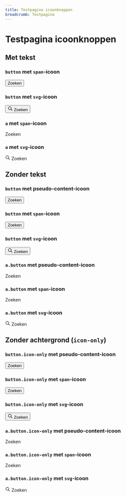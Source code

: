 ```yaml
---
title: Testpagina icoonknoppen
breadcrumb: Testpagina
---
```


# Testpagina icoonknoppen

## Met tekst

### `button` met `span`-icoon

<button>
  <span aria-hidden="true" class="icon icon-search"></span>
  Zoeken
</button>

### `button` met `svg`-icoon

<button>
  <svg
    xmlns="http://www.w3.org/2000/svg"
    width="16"
    height="16"
    viewBox="0 0 24 24"
    fill="none"
    stroke="currentColor"
    stroke-width="2"
    stroke-linecap="round"
    stroke-linejoin="round"
    class="icon icon-tabler icons-tabler-outline icon-tabler-search"
    aria-hidden="true">
    <path stroke="none" d="M0 0h24v24H0z" fill="none" />
    <path d="M10 10m-7 0a7 7 0 1 0 14 0a7 7 0 1 0 -14 0" />
    <path d="M21 21l-6 -6" />
  </svg>
  Zoeken
</button>

### `a` met `span`-icoon

<a class="button">
  <span aria-hidden="true" class="icon icon-search"></span>
  Zoeken
</a>

### `a` met `svg`-icoon

<a class="button">
  <svg
    xmlns="http://www.w3.org/2000/svg"
    width="16"
    height="16"
    viewBox="0 0 24 24"
    fill="none"
    stroke="currentColor"
    stroke-width="2"
    stroke-linecap="round"
    stroke-linejoin="round"
    class="icon icon-tabler icons-tabler-outline icon-tabler-search"
    aria-hidden="true">
    <path stroke="none" d="M0 0h24v24H0z" fill="none" />
    <path d="M10 10m-7 0a7 7 0 1 0 14 0a7 7 0 1 0 -14 0" />
    <path d="M21 21l-6 -6" />
  </svg>
  Zoeken
</a>

## Zonder tekst

### `button` met pseudo-content-icoon

<button class="icon icon-search">Zoeken</button>

### `button` met `span`-icoon

<button>
  <span aria-hidden="true" class="icon icon-search"></span>
  <span class="visually-hidden">Zoeken</span>
</button>

### `button` met `svg`-icoon

<button>
  <svg
    xmlns="http://www.w3.org/2000/svg"
    width="16"
    height="16"
    viewBox="0 0 24 24"
    fill="none"
    stroke="currentColor"
    stroke-width="2"
    stroke-linecap="round"
    stroke-linejoin="round"
    class="icon icon-tabler icons-tabler-outline icon-tabler-search"
    aria-hidden="true">
    <path stroke="none" d="M0 0h24v24H0z" fill="none" />
    <path d="M10 10m-7 0a7 7 0 1 0 14 0a7 7 0 1 0 -14 0" />
    <path d="M21 21l-6 -6" />
  </svg>
  <span class="visually-hidden">Zoeken</span>
</button>

### `a.button` met pseudo-content-icoon

<a class="button icon icon-search">Zoeken</a>

### `a.button` met `span`-icoon

<a class="button">
  <span aria-hidden="true" class="icon icon-search"></span>
  <span class="visually-hidden">Zoeken</span>
</a>

### `a.button` met `svg`-icoon

<a class="button">
  <svg
    xmlns="http://www.w3.org/2000/svg"
    width="16"
    height="16"
    viewBox="0 0 24 24"
    fill="none"
    stroke="currentColor"
    stroke-width="2"
    stroke-linecap="round"
    stroke-linejoin="round"
    class="icon icon-tabler icons-tabler-outline icon-tabler-search"
    aria-hidden="true">
    <path stroke="none" d="M0 0h24v24H0z" fill="none" />
    <path d="M10 10m-7 0a7 7 0 1 0 14 0a7 7 0 1 0 -14 0" />
    <path d="M21 21l-6 -6" />
  </svg>
  <span class="visually-hidden">Zoeken</span>
</a>

## Zonder achtergrond (`icon-only`)

### `button.icon-only` met pseudo-content-icoon

<button class="icon-only icon icon-search">Zoeken</button>

### `button.icon-only` met `span`-icoon

<button class="icon-only">
  <span aria-hidden="true" class="icon icon-search"></span>
  <span class="visually-hidden">Zoeken</span>
</button>

### `button.icon-only` met `svg`-icoon

<button class="icon-only">
  <svg
    xmlns="http://www.w3.org/2000/svg"
    width="16"
    height="16"
    viewBox="0 0 24 24"
    fill="none"
    stroke="currentColor"
    stroke-width="2"
    stroke-linecap="round"
    stroke-linejoin="round"
    class="icon icon-tabler icons-tabler-outline icon-tabler-search"
    aria-hidden="true">
    <path stroke="none" d="M0 0h24v24H0z" fill="none" />
    <path d="M10 10m-7 0a7 7 0 1 0 14 0a7 7 0 1 0 -14 0" />
    <path d="M21 21l-6 -6" />
  </svg>
  <span class="visually-hidden">Zoeken</span>
</button>

### `a.button.icon-only` met pseudo-content-icoon

<a class="button icon-only icon icon-search">Zoeken</a>

### `a.button.icon-only` met `span`-icoon

<a class="button icon-only">
  <span aria-hidden="true" class="icon icon-search"></span>
  <span class="visually-hidden">Zoeken</span>
</a>

### `a.button.icon-only` met `svg`-icoon

<a class="button icon-only">
  <svg
    xmlns="http://www.w3.org/2000/svg"
    width="16"
    height="16"
    viewBox="0 0 24 24"
    fill="none"
    stroke="currentColor"
    stroke-width="2"
    stroke-linecap="round"
    stroke-linejoin="round"
    class="icon icon-tabler icons-tabler-outline icon-tabler-search"
    aria-hidden="true">
    <path stroke="none" d="M0 0h24v24H0z" fill="none" />
    <path d="M10 10m-7 0a7 7 0 1 0 14 0a7 7 0 1 0 -14 0" />
    <path d="M21 21l-6 -6" />
  </svg>
  <span class="visually-hidden">Zoeken</span>
</a>
